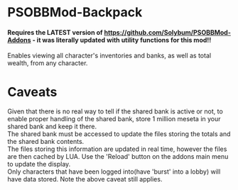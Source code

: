 # PSOBBMod-Backpack<br>
#### Requires the LATEST version of https://github.com/Solybum/PSOBBMod-Addons - it was literally updated with utility functions for this mod!!<br>
Enables viewing all character's inventories and banks, as well as total wealth, from any character.<br>
# Caveats<br>
Given that there is no real way to tell if the shared bank is active or not, to enable proper handling of the shared bank, store 1 million meseta in your shared bank and keep it there.<br>
The shared bank must be accessed to update the files storing the totals and the shared bank contents.<br>
The files storing this information are updated in real time, however the files are then cached by LUA. Use the 'Reload' button on the addons main menu to update the display.<br>
Only characters that have been logged into(have 'burst' into a lobby) will have data stored. Note the above caveat still applies.
